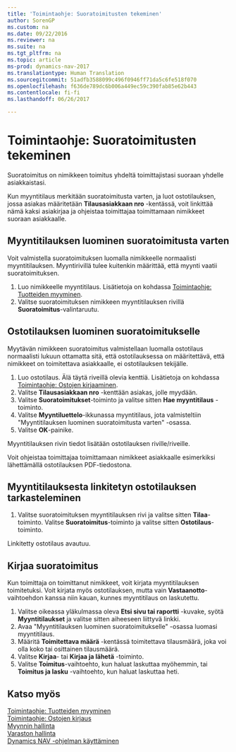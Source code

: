```yaml
---
title: 'Toimintaohje: Suoratoimitusten tekeminen'
author: SorenGP
ms.custom: na
ms.date: 09/22/2016
ms.reviewer: na
ms.suite: na
ms.tgt_pltfrm: na
ms.topic: article
ms-prod: dynamics-nav-2017
ms.translationtype: Human Translation
ms.sourcegitcommit: 51adfb3588099c496f0946ff71da5c6fe518f070
ms.openlocfilehash: f636de789dc6b006a449ec59c390fab85e62b443
ms.contentlocale: fi-fi
ms.lasthandoff: 06/26/2017

---
```


# <a name="how-to-make-drop-shipments"></a>Toimintaohje: Suoratoimitusten tekeminen
Suoratoimitus on nimikkeen toimitus yhdeltä toimittajistasi suoraan yhdelle asiakkaistasi.

Kun myyntitilaus merkitään suoratoimitusta varten, ja luot ostotilauksen, jossa asiakas määritetään **Tilausasiakkaan nro** -kentässä, voit linkittää nämä kaksi asiakirjaa ja ohjeistaa toimittajaa toimittamaan nimikkeet suoraan asiakkaalle.

## <a name="to-create-a-sales-order-for-drop-shipment"></a>Myyntitilauksen luominen suoratoimitusta varten
Voit valmistella suoratoimituksen luomalla nimikkeelle normaalisti myyntitilauksen. Myyntirivillä tulee kuitenkin määrittää, että myynti vaatii suoratoimituksen.

1. Luo nimikkeelle myyntitilaus. Lisätietoja on kohdassa [Toimintaohje: Tuotteiden myyminen](sales-how-sell-products.md).
2. Valitse suoratoimituksen nimikkeen myyntitilauksen rivillä **Suoratoimitus**-valintaruutu.

## <a name="to-create-the-purchase-order-for-drop-shipment"></a>Ostotilauksen luominen suoratoimitukselle
Myytävän nimikkeen suoratoimitus valmistellaan luomalla ostotilaus normaalisti lukuun ottamatta sitä, että ostotilauksessa on määritettävä, että nimikkeet on toimitettava asiakkaalle, ei ostotilauksen tekijälle.

1. Luo ostotilaus. Älä täytä riveillä olevia kenttiä. Lisätietoja on kohdassa [Toimintaohje: Ostojen kirjaaminen](purchasing-how-record-purchases.md).
2. Valitse **Tilausasiakkaan nro** -kenttään asiakas, jolle myydään.
3. Valitse **Suoratoimitukset**-toiminto ja valitse sitten **Hae myyntitilaus** -toiminto.
4. Valitse **Myyntiluettelo**-ikkunassa myyntitilaus, jota valmisteltiin "Myyntitilauksen luominen suoratoimitusta varten" -osassa.
5. Valitse **OK**-painike.

Myyntitilauksen rivin tiedot lisätään ostotilauksen riville/riveille.

Voit ohjeistaa toimittajaa toimittamaan nimikkeet asiakkaalle esimerkiksi lähettämällä ostotilauksen PDF-tiedostona.     

## <a name="to-view-the-linked-purchase-order-from-the-sales-order"></a>Myyntitilauksesta linkitetyn ostotilauksen tarkasteleminen
1. Valitse suoratoimituksen myyntitilauksen rivi ja valitse sitten **Tilaa**-toiminto. Valitse **Suoratoimitus**-toiminto ja valitse sitten **Ostotilaus**-toiminto.

Linkitetty ostotilaus avautuu.

## <a name="to-post-a-drop-shipment"></a>Kirjaa suoratoimitus
Kun toimittaja on toimittanut nimikkeet, voit kirjata myyntitilauksen toimitetuksi. Voit kirjata myös ostotilauksen, mutta vain **Vastaanotto**-vaihtoehdon kanssa niin kauan, kunnes myyntitilaus on laskutettu.
1. Valitse oikeassa yläkulmassa oleva **Etsi sivu tai raportti** -kuvake, syötä **Myyntitilaukset** ja valitse sitten aiheeseen liittyvä linkki.
2. Avaa "Myyntitilauksen luominen suoratoimitukselle" -osassa luomasi myyntitilaus.
3. Määritä **Toimitettava määrä** -kentässä toimitettava tilausmäärä, joka voi olla koko tai osittainen tilausmäärä.
3. Valitse **Kirjaa**- tai **Kirjaa ja lähetä** -toiminto.
4. Valitse **Toimitus**-vaihtoehto, kun haluat laskuttaa myöhemmin, tai **Toimitus ja lasku** -vaihtoehto, kun haluat laskuttaa heti.

## <a name="see-also"></a>Katso myös
[Toimintaohje: Tuotteiden myyminen](sales-how-sell-products.md)    
[Toimintaohje: Ostojen kirjaus](purchasing-how-record-purchases.md)  
[Myynnin hallinta](sales-manage-sales.md)  
[Varaston hallinta](inventory-manage-inventory.md)      
[Dynamics NAV -ohjelman käyttäminen](ui-work-product.md)

